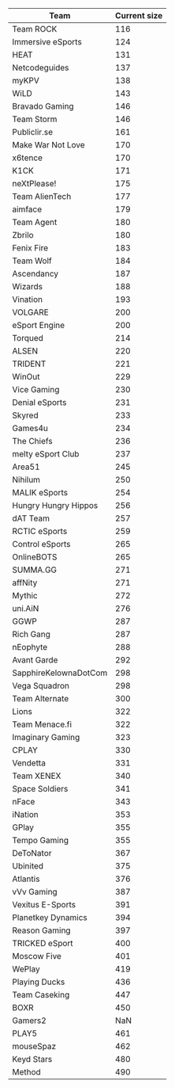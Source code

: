 |Team|Current size|
|---|---|
|Team ROCK|116|
|Immersive eSports|124|
|HEAT|131|
|Netcodeguides|137|
|myKPV|138|
|WiLD|143|
|Bravado Gaming|146|
|Team Storm|146|
|Publiclir.se|161|
|Make War Not Love|170|
|x6tence|170|
|K1CK|171|
|neXtPlease!|175|
|Team AlienTech|177|
|aimface|179|
|Team Agent|180|
|Zbrilo|180|
|Fenix Fire|183|
|Team Wolf|184|
|Ascendancy|187|
|Wizards|188|
|Vination|193|
|VOLGARE|200|
|eSport Engine|200|
|Torqued|214|
|ALSEN|220|
|TRIDENT|221|
|WinOut|229|
|Vice Gaming|230|
|Denial eSports|231|
|Skyred|233|
|Games4u|234|
|The Chiefs|236|
|melty eSport Club|237|
|Area51|245|
|Nihilum|250|
|MALIK eSports|254|
|Hungry Hungry Hippos|256|
|dAT Team|257|
|RCTIC eSports|259|
|Control eSports|265|
|OnlineBOTS|265|
|SUMMA.GG|271|
|affNity|271|
|Mythic|272|
|uni.AiN|276|
|GGWP|287|
|Rich Gang|287|
|nEophyte|288|
|Avant Garde|292|
|SapphireKelownaDotCom|298|
|Vega Squadron|298|
|Team Alternate|300|
|Lions|322|
|Team Menace.fi|322|
|Imaginary Gaming|323|
|CPLAY|330|
|Vendetta|331|
|Team XENEX|340|
|Space Soldiers|341|
|nFace|343|
|iNation|353|
|GPlay|355|
|Tempo Gaming|355|
|DeToNator|367|
|Ubinited|375|
|Atlantis|376|
|vVv Gaming|387|
|Vexitus E-Sports|391|
|Planetkey Dynamics|394|
|Reason Gaming|397|
|TRICKED eSport|400|
|Moscow Five|401|
|WePlay|419|
|Playing Ducks|436|
|Team Caseking|447|
|BOXR|450|
|Gamers2|NaN|
|PLAY5|461|
|mouseSpaz|462|
|Keyd Stars|480|
|Method|490|
